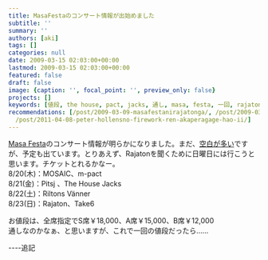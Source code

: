 ```yaml
---
title: MasaFestaのコンサート情報が出始めました
subtitle: ''
summary: ''
authors: [aki]
tags: []
categories: null
date: 2009-03-15 02:03:00+00:00
lastmod: 2009-03-15 02:03:00+00:00
featured: false
draft: false
image: {caption: '', focal_point: '', preview_only: false}
projects: []
keywords: [値段, the house, pact, jacks, 通し, masa, festa, 一回, rajaton, '22']
recommendations: [/post/2009-03-09-masafestanirajatonga/, /post/2009-03-03-sok-bao-masa-festa/,
  /post/2011-04-08-peter-hollensno-firework-ren-akaperagage-hao-ii/]
---
```

[Masa Festa](http://masafesta.com/)のコンサート情報が明らかになりました。まだ、[空白が多い](http://masafesta.com/concertpop.htm)ですが、予定も出ています。とりあえず、Rajatonを聞くために日曜日には行こうと思います。チケットとれるかなー。  
8/20(木)：MOSAIC、m-pact  
8/21(金)：Pitsj 、The House Jacks   
8/22(土)：Riltons Vänner  
8/23(日)：Rajaton、Take6  
  
お値段は、全席指定でS席￥18,000、A席￥15,000、B席￥12,000  
通しなのかなぁ、と思いますが、これで一回の値段だったら……  
  
----追記


